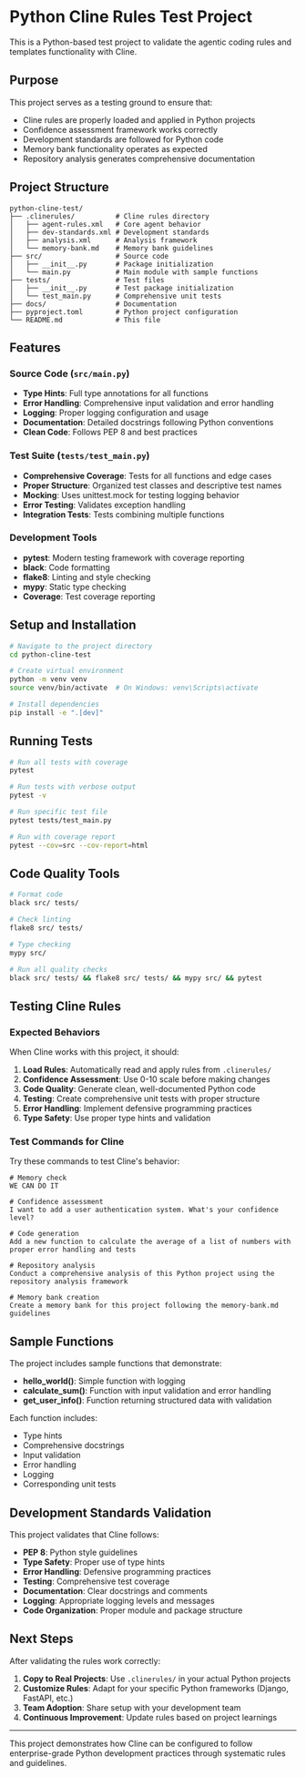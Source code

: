 # Python Cline Rules Test Project

This is a Python-based test project to validate the agentic coding rules and templates functionality with Cline.

## Purpose

This project serves as a testing ground to ensure that:
- Cline rules are properly loaded and applied in Python projects
- Confidence assessment framework works correctly
- Development standards are followed for Python code
- Memory bank functionality operates as expected
- Repository analysis generates comprehensive documentation

## Project Structure

```
python-cline-test/
├── .clinerules/          # Cline rules directory
│   ├── agent-rules.xml   # Core agent behavior
│   ├── dev-standards.xml # Development standards
│   ├── analysis.xml      # Analysis framework
│   └── memory-bank.md    # Memory bank guidelines
├── src/                  # Source code
│   ├── __init__.py       # Package initialization
│   └── main.py           # Main module with sample functions
├── tests/                # Test files
│   ├── __init__.py       # Test package initialization
│   └── test_main.py      # Comprehensive unit tests
├── docs/                 # Documentation
├── pyproject.toml        # Python project configuration
└── README.md             # This file
```

## Features

### Source Code (`src/main.py`)
- **Type Hints**: Full type annotations for all functions
- **Error Handling**: Comprehensive input validation and error handling
- **Logging**: Proper logging configuration and usage
- **Documentation**: Detailed docstrings following Python conventions
- **Clean Code**: Follows PEP 8 and best practices

### Test Suite (`tests/test_main.py`)
- **Comprehensive Coverage**: Tests for all functions and edge cases
- **Proper Structure**: Organized test classes and descriptive test names
- **Mocking**: Uses unittest.mock for testing logging behavior
- **Error Testing**: Validates exception handling
- **Integration Tests**: Tests combining multiple functions

### Development Tools
- **pytest**: Modern testing framework with coverage reporting
- **black**: Code formatting
- **flake8**: Linting and style checking
- **mypy**: Static type checking
- **Coverage**: Test coverage reporting

## Setup and Installation

```bash
# Navigate to the project directory
cd python-cline-test

# Create virtual environment
python -m venv venv
source venv/bin/activate  # On Windows: venv\Scripts\activate

# Install dependencies
pip install -e ".[dev]"
```

## Running Tests

```bash
# Run all tests with coverage
pytest

# Run tests with verbose output
pytest -v

# Run specific test file
pytest tests/test_main.py

# Run with coverage report
pytest --cov=src --cov-report=html
```

## Code Quality Tools

```bash
# Format code
black src/ tests/

# Check linting
flake8 src/ tests/

# Type checking
mypy src/

# Run all quality checks
black src/ tests/ && flake8 src/ tests/ && mypy src/ && pytest
```

## Testing Cline Rules

### Expected Behaviors

When Cline works with this project, it should:

1. **Load Rules**: Automatically read and apply rules from `.clinerules/`
2. **Confidence Assessment**: Use 0-10 scale before making changes
3. **Code Quality**: Generate clean, well-documented Python code
4. **Testing**: Create comprehensive unit tests with proper structure
5. **Error Handling**: Implement defensive programming practices
6. **Type Safety**: Use proper type hints and validation

### Test Commands for Cline

Try these commands to test Cline's behavior:

```
# Memory check
WE CAN DO IT

# Confidence assessment
I want to add a user authentication system. What's your confidence level?

# Code generation
Add a new function to calculate the average of a list of numbers with proper error handling and tests

# Repository analysis
Conduct a comprehensive analysis of this Python project using the repository analysis framework

# Memory bank creation
Create a memory bank for this project following the memory-bank.md guidelines
```

## Sample Functions

The project includes sample functions that demonstrate:

- **hello_world()**: Simple function with logging
- **calculate_sum()**: Function with input validation and error handling
- **get_user_info()**: Function returning structured data with validation

Each function includes:
- Type hints
- Comprehensive docstrings
- Input validation
- Error handling
- Logging
- Corresponding unit tests

## Development Standards Validation

This project validates that Cline follows:

- **PEP 8**: Python style guidelines
- **Type Safety**: Proper use of type hints
- **Error Handling**: Defensive programming practices
- **Testing**: Comprehensive test coverage
- **Documentation**: Clear docstrings and comments
- **Logging**: Appropriate logging levels and messages
- **Code Organization**: Proper module and package structure

## Next Steps

After validating the rules work correctly:

1. **Copy to Real Projects**: Use `.clinerules/` in your actual Python projects
2. **Customize Rules**: Adapt for your specific Python frameworks (Django, FastAPI, etc.)
3. **Team Adoption**: Share setup with your development team
4. **Continuous Improvement**: Update rules based on project learnings

---

This project demonstrates how Cline can be configured to follow enterprise-grade Python development practices through systematic rules and guidelines.
